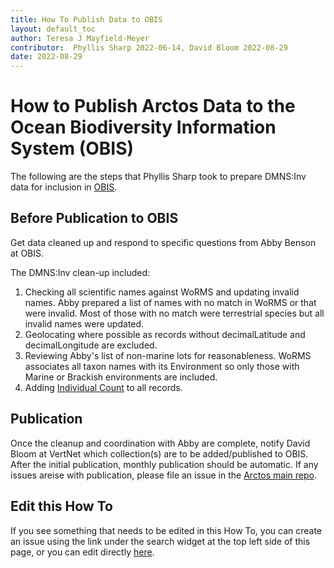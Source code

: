```yaml
---
title: How To Publish Data to OBIS
layout: default_toc
author: Teresa J Mayfield-Meyer
contributor:  Phyllis Sharp 2022-06-14, David Bloom 2022-08-29
date: 2022-08-29
---
```

# How to Publish Arctos Data to the Ocean Biodiversity Information System (OBIS)

 The following are the steps that Phyllis Sharp took to prepare DMNS:Inv data for inclusion in [OBIS](https://obis.org/).  

## Before Publication to OBIS

Get data cleaned up and respond to specific questions from Abby Benson at OBIS.

The DMNS:Inv clean-up included:

1.  Checking all scientific names against WoRMS and updating invalid names.  Abby prepared a list of names with no match in WoRMS or that were invalid.  Most of those with no match were terrestrial species but all invalid names were updated. 
2. Geolocating where possible as records without decimalLatitude and decimalLongitude are excluded. 
3. Reviewing Abby's list of non-marine lots for reasonableness.  WoRMS associates all taxon names with its Environment so only those with Marine or Brackish environments are included.  
4. Adding [Individual Count](https://arctos.database.museum/info/ctDocumentation.cfm?table=ctattribute_type#individual_count) to all records. 

## Publication

Once the cleanup and coordination with Abby are complete, notify David Bloom at VertNet which collection(s) are to be added/published to OBIS. After the initial publication, monthly publication should be automatic. If any issues areise with publication, please file an issue in the [Arctos main repo](https://github.com/ArctosDB/arctos/issues/).

## Edit this How To

If you see something that needs to be edited in this How To, you can create an issue using the link under the search widget at the top left side of this page, or you can edit directly [here](https://github.com/ArctosDB/documentation-wiki/blob/gh-pages/_how_to/How-to-Publish_to_OBIS.markdown).
